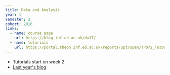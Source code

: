 ```yaml
---
title: Data and Analysis
year: 1
semester: 2
cohort: 2016
links:
  - name: course page
    url: https://blog.inf.ed.ac.uk/da17/
  - name: tutorials
    url: https://portal.theon.inf.ed.ac.uk/reports/upt/open/TP072_Tutorial_Groups/inf1-da.shtml
---
```

-   Tutorials start on week 2
-   [Last year's blog](https://blog.inf.ed.ac.uk/da16/)
